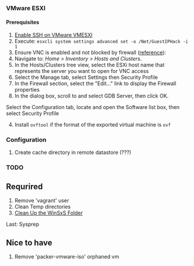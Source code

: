 
### VMware ESXI

#### Prerequisites

1. [Enable SSH on VMware VMESXI](http://www.thomasmaurer.ch/2014/01/enable-ssh-on-vmware-esxi-5-5/)
2. Execute: `esxcli system settings advanced set -o /Net/GuestIPHack -i 1`
3. Ensure VNC is enabled and not blocked by firewall ([reference](https://www.netiq.com/documentation/cloudmanager22/ncm22_reference/data/bxzaz5n.html)):
  1. Navigate to: *Home > Inventory > Hosts and Clusters*.
  2. In the Hosts/Clusters tree view, select the ESXi host name that represents the server you want to open for VNC access
  3. Select the Manage tab, select Settings then Security Profile
  4. In the Firewall section, select the "Edit..." link to display the Firewall properties
  5. In the dialog box, scroll to and select GDB Server, then click OK.

Select the Configuration tab, locate and open the Software list box, then select Security Profile

4. Install `ovftool` if the format of the exported virtual machine is `ovf`

### Configuration

1. Create cache directory in remote datastore (???)

### TODO

## Requrired

1. Remove 'vagrant' user
2. Clean Temp directories
3. [Clean Up the WinSxS Folder](https://technet.microsoft.com/en-us/library/dn251565.aspx)

Last: Sysprep

## Nice to have

1. Remove 'packer-vmware-iso' orphaned vm
